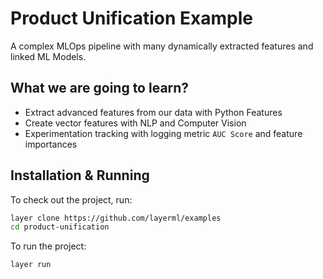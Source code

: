 # Product Unification Example

A complex MLOps pipeline with many dynamically extracted features and linked ML Models. 

## What we are going to learn?

- Extract advanced features from our data with Python Features
- Create vector features with NLP and Computer Vision
- Experimentation tracking with logging metric `AUC Score` and feature importances

## Installation & Running

To check out the project, run:

```bash
layer clone https://github.com/layerml/examples
cd product-unification
```

To run the project:

```bash
layer run
```
